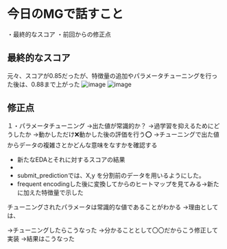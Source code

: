 # 今日のMGで話すこと
・最終的なスコア
・前回からの修正点

## 最終的なスコア
元々、スコアが0.85だったが、特徴量の追加やパラメータチューニングを行った後は、0.88まで上がった
![image](https://github.com/Yuma-Tsukakoshi/CrossViT-Summary-/assets/107422037/85faf5d6-7194-4dea-a962-4f3c060a0afd)
![image](https://github.com/Yuma-Tsukakoshi/CrossViT-Summary-/assets/107422037/455eae9f-f321-4c79-9eb2-2bf0a224b830)

## 修正点
１・パラメータチューニング
→出た値が常識的か？
→過学習を抑えるためにどうしたか
→動かしただけ❌動かした後の評価を行う⭕️
→チューニングで出た値からデータの複雑さとかどんな意味をなすかを確認する

- 新たなEDAとそれに対するスコアの結果
- 
- submit_predictionでは、X,y を分割前のデータを用いるようにした。
- frequent encodingした後に変換してからのヒートマップを見てみる→新たに加えた特徴量で示した

チューニングされたパラメータは常識的な値であることがわかる
→理由としては、

→チューニングしたらこうなった
→分かることとして〇〇だからこう修正して実装
→結果はこうなった
